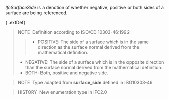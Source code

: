﻿_IfcSurfaceSide_ is a denotion of whether negative, positive or both sides of a surface are being referenced.

{ .extDef}
> NOTE&nbsp; Definition according to ISO/CD 10303-46:1992  
> > * POSITIVE: The side of a surface which is in the same direction as the surface normal derived from the mathematical definition. 
> * NEGATIVE: The side of a surface which is in the opposite direction than the surface normal derived from the mathematical definition.
> * BOTH: Both, positive and negative side.

> NOTE&nbsp; Type adapted from **surface_side** defined in ISO10303-46.

> HISTORY&nbsp; New enumeration type in IFC2.0